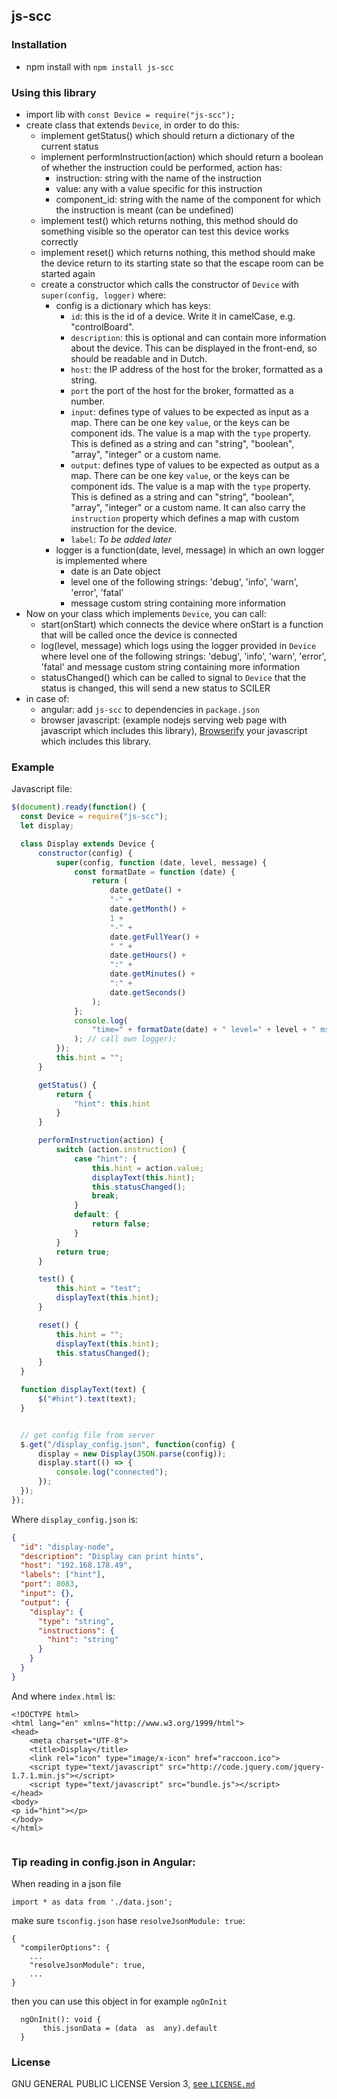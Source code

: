 ## js-scc

### Installation
- npm install with ```npm install js-scc```

### Using this library
- import lib with ```const Device = require("js-scc");```
- create class that extends `Device`, in order to do this:
    - implement getStatus() which should return a dictionary of the current status
    - implement performInstruction(action) which should return a boolean of whether the instruction could be performed, action has:
        - instruction: string with the name of the instruction
        - value: any with a value specific for this instruction
        - component_id: string with the name of the component for which the instruction is meant (can be undefined) 
    - implement test() which returns nothing, this method should do something visible so the operator can test this device works correctly
    - implement reset() which returns nothing, this method should make the device return to its starting state so that the escape room can be started again
    - create a constructor which calls the constructor of `Device` with `super(config, logger)` where:
        - config is a dictionary which has keys:
            - `id`: this is the id of a device. Write it in camelCase, e.g. "controlBoard".
            - `description`: this is optional and can contain more information about the device. This can be displayed in the front-end, so should be readable and in Dutch. 
            - `host`: the IP address of the host for the broker, formatted as a string.
            - `port` the port of the host for the broker, formatted as a number.
            - `input`: defines type of values to be expected as input as a map. There can be one key `value`, or the keys can be component ids. 
                The value is a map with the `type` property. This is defined as a string and can "string", "boolean", "array", "integer" or a custom name. 
            - `output`: defines type of values to be expected as output as a map. There can be one key `value`, or the keys can be component ids. 
                The value is a map with the `type` property. This is defined as a string and can "string", "boolean", "array", "integer" or a custom name.
                It can also carry the `instruction` property which defines a map with custom instruction for the device. 
            - `label`: *To be added later*
        - logger is a function(date, level, message) in which an own logger is implemented where
             - date is an Date object
             - level one of the following strings: 'debug', 'info', 'warn', 'error', 'fatal'
             - message custom string containing more information
- Now on your class which implements `Device`, you can call:
    - start(onStart) which connects the device where onStart is a function that will be called once the device is connected
    - log(level, message) which logs using the logger provided in `Device` where level one of the following strings: 'debug', 'info', 'warn', 'error', 'fatal' and message custom string containing more information
    - statusChanged() which can be called to signal to `Device` that the status is changed, this will send a new status to SCILER
- in case of:
    - angular: add `js-scc` to dependencies in `package.json`
    - browser javascript: (example nodejs serving web page with javascript which includes this library), [Browserify](http://browserify.org/) your javascript which includes this library.

### Example
Javascript file:
```javascript
$(document).ready(function() {
  const Device = require("js-scc");
  let display;

  class Display extends Device {
      constructor(config) {
          super(config, function (date, level, message) {
              const formatDate = function (date) {
                  return (
                      date.getDate() +
                      "-" +
                      date.getMonth() +
                      1 +
                      "-" +
                      date.getFullYear() +
                      " " +
                      date.getHours() +
                      ":" +
                      date.getMinutes() +
                      ":" +
                      date.getSeconds()
                  );
              };
              console.log(
                  "time=" + formatDate(date) + " level=" + level + " msg=" + message
              ); // call own logger);
          });
          this.hint = "";
      }

      getStatus() {
          return {
              "hint": this.hint
          }
      }

      performInstruction(action) {
          switch (action.instruction) {
              case "hint": {
                  this.hint = action.value;
                  displayText(this.hint);
                  this.statusChanged();
                  break;
              }
              default: {
                  return false;
              }
          }
          return true;
      }

      test() {
          this.hint = "test";
          displayText(this.hint);
      }

      reset() {
          this.hint = "";
          displayText(this.hint);
          this.statusChanged();
      }
  }

  function displayText(text) {
      $("#hint").text(text);
  }


  // get config file from server
  $.get("/display_config.json", function(config) {
      display = new Display(JSON.parse(config));
      display.start(() => {
          console.log("connected");
      });
  });
});

```
Where `display_config.json` is:
```json
{
  "id": "display-node",
  "description": "Display can print hints",
  "host": "192.168.178.49",
  "labels": ["hint"],
  "port": 8083,
  "input": {},
  "output": {
    "display": {
      "type": "string",
      "instructions": {
        "hint": "string"
      }
    }
  }
}
```
And where `index.html` is:
```haml
<!DOCTYPE html>
<html lang="en" xmlns="http://www.w3.org/1999/html">
<head>
    <meta charset="UTF-8">
    <title>Display</title>
    <link rel="icon" type="image/x-icon" href="raccoon.ico">
    <script type="text/javascript" src="http://code.jquery.com/jquery-1.7.1.min.js"></script>
    <script type="text/javascript" src="bundle.js"></script>
</head>
<body>
<p id="hint"></p>
</body>
</html>


```


### Tip reading in config.json in Angular:
When reading in a json file
```
import * as data from './data.json';
```

make sure `tsconfig.json` hase `resolveJsonModule: true`:
```
{
  "compilerOptions": {
    ...
    "resolveJsonModule": true,
    ...
}
```

then you can use this object in for example `ngOnInit`
```
  ngOnInit(): void {
       this.jsonData = (data  as  any).default
  }
```

### License
GNU GENERAL PUBLIC LICENSE Version 3, [see `LICENSE.md`](LICENSE.md)
